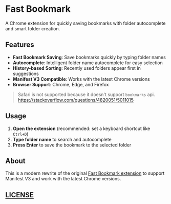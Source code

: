 # Fast Bookmark

A Chrome extension for quickly saving bookmarks with folder autocomplete and smart folder creation.

## Features

- **Fast Bookmark Saving**: Save bookmarks quickly by typing folder names
- **Autocomplete**: Intelligent folder name autocomplete for easy selection
- **History-based Sorting**: Recently used folders appear first in suggestions
- **Manifest V3 Compatible**: Works with the latest Chrome versions
- **Browser Support**: Chrome, Edge, and Firefox

> Safari is not supported because it doesn't support `bookmarks` api.
> <https://stackoverflow.com/questions/4820051/5011015>

## Usage

1. **Open the extension** (recommended: set a keyboard shortcut like `Ctrl+D`)
2. **Type folder name** to search and autocomplete
3. **Press Enter** to save the bookmark to the selected folder

## About

This is a modern rewrite of the original [Fast Bookmark extension](https://chromewebstore.google.com/detail/fast-bookmark/bkolccbclokgkhcciikgbkcmnagimjib) to support Manifest V3 and work with the latest Chrome versions.

## [LICENSE](./LICENSE)
